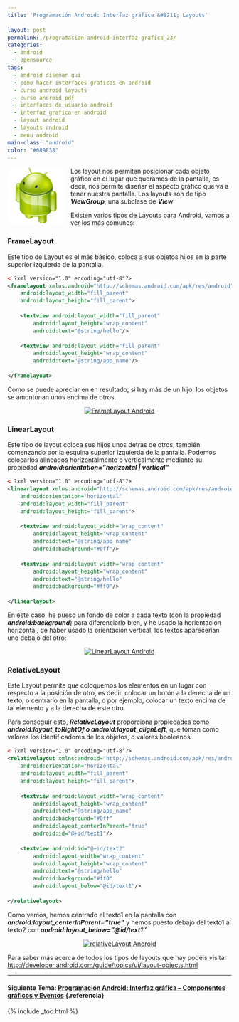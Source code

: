 ```yaml
---
title: 'Programación Android: Interfaz gráfica &#8211; Layouts'

layout: post
permalink: /programacion-android-interfaz-grafica_23/
categories:
  - android
  - opensource
tags:
  - android diseñar gui
  - como hacer interfaces graficas en android
  - curso android layouts
  - curso android pdf
  - interfaces de usuario android
  - interfaz grafica en android
  - layout android
  - layouts android
  - menu android
main-class: "android"
color: "#689F38"
---
```

<img border="0" src="/assets/img/2013/07/iconoAndroid.png" style="clear:left; float:left;margin-right:1em; margin-bottom:1em" />

Los layout nos permiten posicionar cada objeto gráfico en el lugar que queramos de la pantalla, es decir, nos permite diseñar el aspecto gráfico que va a tener nuestra pantalla. Los layouts son de tipo ***ViewGroup***, una subclase de ***View***

Existen varios tipos de Layouts para Android, vamos a ver los más comunes:


<!--ad-->

### FrameLayout

Este tipo de Layout es el más básico, coloca a sus objetos hijos en la parte superior izquierda de la pantalla.

```xml
< ?xml version="1.0" encoding="utf-8"?>
<framelayout xmlns:android="http://schemas.android.com/apk/res/android"
    android:layout_width="fill_parent"
    android:layout_height="fill_parent">

    <textview android:layout_width="fill_parent"
        android:layout_height="wrap_content"
        android:text="@string/hello"/>

    <textview android:layout_width="fill_parent"
        android:layout_height="wrap_content"
        android:text="@string/app_name"/>

</framelayout>

```

Como se puede apreciar en en resultado, si hay más de un hijo, los objetos se amontonan unos encima de otros.

<div class="separator" style="clear: both; text-align: center;">
  <a href="https://2.bp.blogspot.com/-YNiwbTTpG5Y/TgMwa0LJnoI/AAAAAAAAApg/PKXOsoXfMoU/s1600/frameLayout.png" imageanchor="1" style="margin-left:1em; margin-right:1em"><img alt="FrameLayout Android" title="FrameLayout Android" border="0" height="400" width="301" src="https://2.bp.blogspot.com/-YNiwbTTpG5Y/TgMwa0LJnoI/AAAAAAAAApg/PKXOsoXfMoU/s400/frameLayout.png" /></a>
</div>

### LinearLayout

Este tipo de layout coloca sus hijos unos detras de otros, también comenzando por la esquina superior izquierda de la pantalla. Podemos colocarlos alineados horizontalmente o verticalmente mediante su propiedad ***android:orientation=&#8221;horizontal | vertical&#8221;***

```xml
< ?xml version="1.0" encoding="utf-8"?>
<linearlayout xmlns:android="http://schemas.android.com/apk/res/android"
    android:orientation="horizontal"
    android:layout_width="fill_parent"
    android:layout_height="fill_parent">

    <textview android:layout_width="wrap_content"
        android:layout_height="wrap_content"
        android:text="@string/app_name"
        android:background="#0ff"/>

    <textview android:layout_width="wrap_content"
        android:layout_height="wrap_content"
        android:text="@string/hello"
        android:background="#ff0"/>

</linearlayout>

```

En este caso, he pueso un fondo de color a cada texto (con la propiedad ***android:background***) para diferenciarlo bien, y he usado la horientación horizontal, de haber usado la orientación vertical, los textos aparecerían uno debajo del otro:

<div class="separator" style="clear: both; text-align: center;">
  <a href="https://3.bp.blogspot.com/-tT2G6ADQahI/TgM14QuwAjI/AAAAAAAAApw/PqPNv1ryoTs/s1600/LinearLayout.png" imageanchor="1" style="margin-left:1em; margin-right:1em"><img alt="LinearLayout Android" title="LinearLayout Android" border="0" height="400" width="300" src="https://3.bp.blogspot.com/-tT2G6ADQahI/TgM14QuwAjI/AAAAAAAAApw/PqPNv1ryoTs/s400/LinearLayout.png" /></a>
</div>

### RelativeLayout

Este Layout permite que coloquemos los elementos en un lugar con respecto a la posición de otro, es decir, colocar un botón a la derecha de un texto, o centrarlo en la pantalla, o por ejemplo, colocar un texto encima de tal elemento y a la derecha de este otro.

Para conseguir esto, ***RelativeLayout*** proporciona propiedades como ***android:layout\_toRightOf o android:layout\_alignLeft***, que toman como valores los identificadores de los objetos, o valores booleanos.

```xml
< ?xml version="1.0" encoding="utf-8"?>
<relativelayout xmlns:android="http://schemas.android.com/apk/res/android"
    android:orientation="horizontal"
    android:layout_width="fill_parent"
    android:layout_height="fill_parent">

    <textview android:layout_width="wrap_content"
        android:layout_height="wrap_content"
        android:text="@string/app_name"
        android:background="#0ff"
        android:layout_centerInParent="true"
        android:id="@+id/text1"/>

    <textview android:id="@+id/text2"
        android:layout_width="wrap_content"
        android:layout_height="wrap_content"
        android:text="@string/hello"
        android:background="#ff0"
        android:layout_below="@id/text1"/>

</relativelayout>

```

Como vemos, hemos centrado el texto1 en la pantalla con ***android:layout_centerInParent=&#8221;true&#8221;*** y hemos puesto debajo del texto1 al texto2 con ***android:layout_below=&#8221;@id/text1&#8243;***

<div class="separator" style="clear: both; text-align: center;">
  <a href="https://1.bp.blogspot.com/-pB2RUTDnOSg/TgOGYaZCVaI/AAAAAAAAAp4/r_qjr4tJoKc/s1600/RelativeLayout.png" imageanchor="1" style="margin-left:1em; margin-right:1em"><img title="relativeLayout Android" alt="relativeLayout Android" border="0" height="400" width="298" src="https://1.bp.blogspot.com/-pB2RUTDnOSg/TgOGYaZCVaI/AAAAAAAAAp4/r_qjr4tJoKc/s400/RelativeLayout.png" /></a>
</div>

Para saber más acerca de todos los tipos de layouts que hay podéis visitar <http://developer.android.com/guide/topics/ui/layout-objects.html>

* * *

#### Siguiente Tema: [Programación Android: Interfaz gráfica &#8211; Componentes gráficos y Eventos][1] {.referencia}





 [1]: /programacion-android-interfaz-grafica_25/


{% include _toc.html %}
